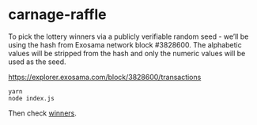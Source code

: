 # carnage-raffle

To pick the lottery winners via a publicly verifiable random seed - we’ll be using the hash from Exosama network block #3828600. The alphabetic values will be stripped from the hash and only the numeric values will be used as the seed.

https://explorer.exosama.com/block/3828600/transactions

```
yarn
node index.js
```

Then check [winners](./winners.json).
